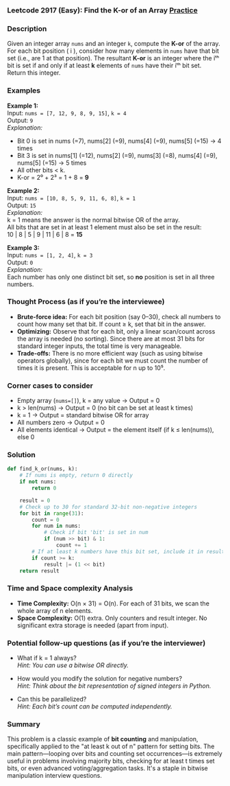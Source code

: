 ### Leetcode 2917 (Easy): Find the K-or of an Array [Practice](https://leetcode.com/problems/find-the-k-or-of-an-array)

### Description  
Given an integer array `nums` and an integer `k`, compute the **K-or** of the array.  
For each bit position \( i \), consider how many elements in `nums` have that bit set (i.e., are 1 at that position). The resultant **K-or** is an integer where the iᵗʰ bit is set if and only if at least **k** elements of `nums` have their iᵗʰ bit set.  
Return this integer.

### Examples  

**Example 1:**  
Input: `nums = [7, 12, 9, 8, 9, 15]`, `k = 4`  
Output: `9`  
*Explanation:*
- Bit 0 is set in nums (=7), nums[2] (=9), nums[4] (=9), nums[5] (=15) → 4 times
- Bit 3 is set in nums[1] (=12), nums[2] (=9), nums[3] (=8), nums[4] (=9), nums[5] (=15) → 5 times
- All other bits < k.
- K-or = 2⁰ + 2³ = 1 + 8 = **9**

**Example 2:**  
Input: `nums = [10, 8, 5, 9, 11, 6, 8]`, `k = 1`  
Output: `15`  
*Explanation:*  
k = 1 means the answer is the normal bitwise OR of the array.  
All bits that are set in at least 1 element must also be set in the result:  
10 | 8 | 5 | 9 | 11 | 6 | 8 = **15**

**Example 3:**  
Input: `nums = [1, 2, 4]`, `k = 3`  
Output: `0`  
*Explanation:*  
Each number has only one distinct bit set, so **no** position is set in all three numbers.

### Thought Process (as if you’re the interviewee)  
- **Brute-force idea:** For each bit position (say 0–30), check all numbers to count how many set that bit. If count ≥ k, set that bit in the answer.
- **Optimizing:** Observe that for each bit, only a linear scan/count across the array is needed (no sorting). Since there are at most 31 bits for standard integer inputs, the total time is very manageable.
- **Trade-offs:** There is no more efficient way (such as using bitwise operators globally), since for each bit we must count the number of times it is present. This is acceptable for n up to 10⁵.

### Corner cases to consider  
- Empty array (`nums=[]`), k = any value → Output = 0
- k > len(nums) → Output = 0 (no bit can be set at least k times)
- k = 1 → Output = standard bitwise OR for array
- All numbers zero → Output = 0
- All elements identical → Output = the element itself (if k ≤ len(nums)), else 0

### Solution

```python
def find_k_or(nums, k):
    # If nums is empty, return 0 directly
    if not nums:
        return 0

    result = 0
    # Check up to 30 for standard 32-bit non-negative integers
    for bit in range(31):
        count = 0
        for num in nums:
            # Check if bit 'bit' is set in num
            if (num >> bit) & 1:
                count += 1
        # If at least k numbers have this bit set, include it in result
        if count >= k:
            result |= (1 << bit)
    return result
```

### Time and Space complexity Analysis  

- **Time Complexity:** O(n × 31) = O(n). For each of 31 bits, we scan the whole array of n elements.
- **Space Complexity:** O(1) extra. Only counters and result integer. No significant extra storage is needed (apart from input).

### Potential follow-up questions (as if you’re the interviewer)  

- What if k = 1 always?  
  *Hint: You can use a bitwise OR directly.*

- How would you modify the solution for negative numbers?  
  *Hint: Think about the bit representation of signed integers in Python.*

- Can this be parallelized?  
  *Hint: Each bit’s count can be computed independently.*

### Summary
This problem is a classic example of **bit counting** and manipulation, specifically applied to the "at least k out of n" pattern for setting bits. The main pattern—looping over bits and counting set occurrences—is extremely useful in problems involving majority bits, checking for at least t times set bits, or even advanced voting/aggregation tasks. It's a staple in bitwise manipulation interview questions.